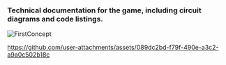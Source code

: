 ### Technical documentation for the game, including circuit diagrams and code listings.

![FirstConcept](https://github.com/user-attachments/assets/f973db24-1871-4ad2-a5fd-ca5746d987d1)

https://github.com/user-attachments/assets/089dc2bd-f79f-490e-a3c2-a9a0c502b18c
